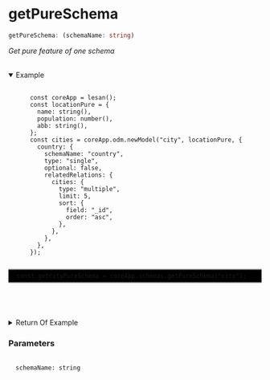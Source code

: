 # getPureSchema

```ts
getPureSchema: (schemaName: string)
```

_Get pure feature of one schema_

</br>
<details open>
 <summary>
  Example
  </summary>
  <pre>
    <code class="language-ts" style="padding: 0;">
      const coreApp = lesan();
      const locationPure = {
        name: string(),
        population: number(),
        abb: string(),
      };
      const cities = coreApp.odm.newModel("city", locationPure, {
        country: {
          schemaName: "country",
          type: "single",
          optional: false,
          relatedRelations: {
            cities: {
              type: "multiple",
              limit: 5,
              sort: {
                field: "_id",
                order: "asc",
              },
            },
          },
        },
      });
      <p style="border: 2px solid gray; border-right: transparent; border-left: transparent; padding: 5px 1rem; background-color: #000000; white-space: pre-line" >const getCityPureSchema = coreApp.schemas.getPureSchema("city");</p>
    </code>
  </pre>
</details>

<details>
  <summary>
    Return Of Example
  </summary>
  <pre>
    <code class="language-json" style="padding: 0;">
{
  "_id": {
    "type": "union",
    "schema": null
  },
  "name": {
    "type": "string",
    "schema": null
  },
  "population": {
    "type": "number",
    "schema": null
  },
  "abb": {
    "type": "string",
    "schema": null
  }
}
    </code>
  </pre>
</details>

<h3>Parameters</h3>
<pre>
  <code class="language-ts" style="padding: 0; margin-top: 12px; margin-top: -18px;">
  schemaName: string
  </code>
</pre>
